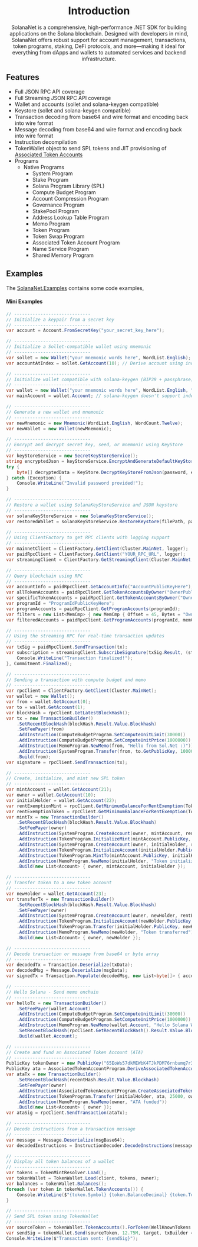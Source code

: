 <div style="text-align:center">

<p>

# Introduction

SolanaNet is a comprehensive, high-performance .NET SDK for building applications on the Solana blockchain. Designed with developers in mind, SolanaNet offers robust support for account management, transactions, token programs, staking, DeFi protocols, and more—making it ideal for everything from dApps and wallets to automated services and backend infrastructure.

</p>

</div>


## Features
- Full JSON RPC API coverage
- Full Streaming JSON RPC API coverage
- Wallet and accounts (sollet and solana-keygen compatible)
- Keystore (sollet and solana-keygen compatible)
- Transaction decoding from base64 and wire format and encoding back into wire format
- Message decoding from base64 and wire format and encoding back into wire format
- Instruction decompilation
- TokenWallet object to send SPL tokens and JIT provisioning of [Associated Token Accounts](https://spl.solana.com/associated-token-account)
- Programs
    - Native Programs
      - System Program
      - Stake Program
      - Solana Program Library (SPL)
      - Compute Budget Program
      - Account Compression Program
      - Governance Program
      - StakePool Program
      - Address Lookup Table Program
      - Memo Program
      - Token Program
      - Token Swap Program
      - Associated Token Account Program
      - Name Service Program
      - Shared Memory Program


## Examples

The [SolanaNet.Examples](https://github.com/jackfreemancoder/SolanaNet/src/SolanaNet.Examples/) contains some code examples,



#### Mini Examples
```c#
// -----------------------------
// Initialize a keypair from a secret key
// -----------------------------
var account = Account.FromSecretKey("your_secret_key_here");

// -----------------------------
// Initialize a Sollet-compatible wallet using mnemonic
// -----------------------------
var sollet = new Wallet("your mnemonic words here", WordList.English);
var accountAtIndex = sollet.GetAccount(10); // Derive account using index

// -----------------------------
// Initialize wallet compatible with solana-keygen (BIP39 + passphrase)
// -----------------------------
var wallet = new Wallet("your mnemonic words here", WordList.English, "optional_passphrase", SeedMode.Bip39);
var mainAccount = wallet.Account; // solana-keygen doesn't support indexed derivation

// -----------------------------
// Generate a new wallet and mnemonic
// -----------------------------
var newMnemonic = new Mnemonic(WordList.English, WordCount.Twelve);
var newWallet = new Wallet(newMnemonic);

// -----------------------------
// Encrypt and decrypt secret key, seed, or mnemonic using KeyStore
// -----------------------------
var keyStoreService = new SecretKeyStoreService();
string encryptedJson = keyStoreService.EncryptAndGenerateDefaultKeyStoreAsJson(password, data, address);
try {
    byte[] decryptedData = KeyStore.DecryptKeyStoreFromJson(password, encryptedJson);
} catch (Exception) {
    Console.WriteLine("Invalid password provided!");
}

// -----------------------------
// Restore a wallet using SolanaKeyStoreService and JSON keystore
// -----------------------------
var solanaKeyStoreService = new SolanaKeyStoreService();
var restoredWallet = solanaKeyStoreService.RestoreKeystore(filePath, passphrase);

// -----------------------------
// Using ClientFactory to get RPC clients with logging support
// -----------------------------
var mainnetClient = ClientFactory.GetClient(Cluster.MainNet, logger);
var paidRpcClient = ClientFactory.GetClient("YOUR_RPC_URL", logger);
var streamingClient = ClientFactory.GetStreamingClient(Cluster.MainNet, logger);

// -----------------------------
// Query blockchain using RPC
// -----------------------------
var accountInfo = paidRpcClient.GetAccountInfo("AccountPublicKeyHere");
var allTokenAccounts = paidRpcClient.GetTokenAccountsByOwner("OwnerPublicKeyHere");
var specificTokenAccounts = paidRpcClient.GetTokenAccountsByOwner("OwnerPublicKeyHere", "TokenMintAddressHere");
var programId = "ProgramIdPublicKeyHere";
var programAccounts = paidRpcClient.GetProgramAccounts(programId);
var filters = new List<MemCmp> { new MemCmp { Offset = 45, Bytes = "OwnerAddressHere" } };
var filteredAccounts = paidRpcClient.GetProgramAccounts(programId, memCmpList: filters);

// -----------------------------
// Using the streaming RPC for real-time transaction updates
// -----------------------------
var txSig = paidRpcClient.SendTransaction(tx);
var subscription = streamingClient.SubscribeSignature(txSig.Result, (state, response) => {
    Console.WriteLine("Transaction finalized!");
}, Commitment.Finalized);

// -----------------------------
// Sending a transaction with compute budget and memo
// -----------------------------
var rpcClient = ClientFactory.GetClient(Cluster.MainNet);
var wallet = new Wallet();
var from = wallet.GetAccount(0);
var to = wallet.GetAccount(1);
var blockHash = rpcClient.GetLatestBlockHash();
var tx = new TransactionBuilder()
    .SetRecentBlockHash(blockHash.Result.Value.Blockhash)
    .SetFeePayer(from)
    .AddInstruction(ComputeBudgetProgram.SetComputeUnitLimit(30000))
    .AddInstruction(ComputeBudgetProgram.SetComputeUnitPrice(1000000))
    .AddInstruction(MemoProgram.NewMemo(from, "Hello from Sol.Net :)"))
    .AddInstruction(SystemProgram.Transfer(from, to.GetPublicKey, 100000))
    .Build(from);
var signature = rpcClient.SendTransaction(tx);

// -----------------------------
// Create, initialize, and mint new SPL token
// -----------------------------
var mintAccount = wallet.GetAccount(21);
var owner = wallet.GetAccount(10);
var initialHolder = wallet.GetAccount(22);
var rentExemptionMint = rpcClient.GetMinimumBalanceForRentExemption(TokenProgram.MintAccountDataSize).Result;
var rentExemptionToken = rpcClient.GetMinimumBalanceForRentExemption(TokenProgram.TokenAccountDataSize).Result;
var mintTx = new TransactionBuilder()
    .SetRecentBlockHash(blockHash.Result.Value.Blockhash)
    .SetFeePayer(owner)
    .AddInstruction(SystemProgram.CreateAccount(owner, mintAccount, rentExemptionMint, TokenProgram.MintAccountDataSize, TokenProgram.ProgramIdKey))
    .AddInstruction(TokenProgram.InitializeMint(mintAccount.PublicKey, 2, owner.PublicKey, owner.PublicKey))
    .AddInstruction(SystemProgram.CreateAccount(owner, initialHolder, rentExemptionToken, TokenProgram.TokenAccountDataSize, TokenProgram.ProgramIdKey))
    .AddInstruction(TokenProgram.InitializeAccount(initialHolder.PublicKey, mintAccount.PublicKey, owner.PublicKey))
    .AddInstruction(TokenProgram.MintTo(mintAccount.PublicKey, initialHolder.PublicKey, 25000, owner))
    .AddInstruction(MemoProgram.NewMemo(initialHolder, "Token initialized!"))
    .Build(new List<Account> { owner, mintAccount, initialHolder });

// -----------------------------
// Transfer token to a new token account
// -----------------------------
var newHolder = wallet.GetAccount(23);
var transferTx = new TransactionBuilder()
    .SetRecentBlockHash(blockHash.Result.Value.Blockhash)
    .SetFeePayer(owner)
    .AddInstruction(SystemProgram.CreateAccount(owner, newHolder, rentExemptionToken, TokenProgram.TokenAccountDataSize, TokenProgram.ProgramIdKey))
    .AddInstruction(TokenProgram.InitializeAccount(newHolder.PublicKey, mintAccount.PublicKey, owner.PublicKey))
    .AddInstruction(TokenProgram.Transfer(initialHolder.PublicKey, newHolder.PublicKey, 25000, owner))
    .AddInstruction(MemoProgram.NewMemo(newHolder, "Token transferred"))
    .Build(new List<Account> { owner, newHolder });

// -----------------------------
// Decode transaction or message from base64 or byte array
// -----------------------------
var decodedTx = Transaction.Deserialize(txData);
var decodedMsg = Message.Deserialize(msgData);
var signedTx = Transaction.Populate(decodedMsg, new List<byte[]> { account.Sign(msgData) });

// -----------------------------
// Hello Solana - Send memo onchain
// -----------------------------
var helloTx = new TransactionBuilder()
    .SetFeePayer(wallet.Account)
    .AddInstruction(ComputeBudgetProgram.SetComputeUnitLimit(30000))
    .AddInstruction(ComputeBudgetProgram.SetComputeUnitPrice(1000000))
    .AddInstruction(MemoProgram.NewMemo(wallet.Account, "Hello Solana World, using SolanaNet :)"))
    .SetRecentBlockHash(rpcClient.GetRecentBlockHash().Result.Value.Blockhash)
    .Build(wallet.Account);

// -----------------------------
// Create and fund an Associated Token Account (ATA)
// -----------------------------
PublicKey tokenOwner = new PublicKey("65EoWs57dkMEWbK4TJkPDM76rnbumq7r3fiZJnxggj2G");
PublicKey ata = AssociatedTokenAccountProgram.DeriveAssociatedTokenAccount(tokenOwner, mintAccount);
var ataTx = new TransactionBuilder()
    .SetRecentBlockHash(recentHash.Result.Value.Blockhash)
    .SetFeePayer(owner)
    .AddInstruction(AssociatedTokenAccountProgram.CreateAssociatedTokenAccount(owner, tokenOwner, mintAccount))
    .AddInstruction(TokenProgram.Transfer(initialHolder, ata, 25000, owner))
    .AddInstruction(MemoProgram.NewMemo(owner, "ATA funded"))
    .Build(new List<Account> { owner });
var ataSig = rpcClient.SendTransaction(ataTx);

// -----------------------------
// Decode instructions from a transaction message
// -----------------------------
var message = Message.Deserialize(msgBase64);
var decodedInstructions = InstructionDecoder.DecodeInstructions(message);

// -----------------------------
// Display all token balances of a wallet
// -----------------------------
var tokens = TokenMintResolver.Load();
var tokenWallet = TokenWallet.Load(client, tokens, owner);
var balances = tokenWallet.Balances();
foreach (var token in tokenWallet.TokenAccounts()) {
    Console.WriteLine($"{token.Symbol} {token.BalanceDecimal} {token.TokenName} {token.PublicKey} {(token.IsAssociatedTokenAccount ? "[ATA]" : "")}");
}

// -----------------------------
// Send SPL token using TokenWallet
// -----------------------------
var sourceToken = tokenWallet.TokenAccounts().ForToken(WellKnownTokens.Serum).WithAtLeast(12.75M).FirstOrDefault();
var sendSig = tokenWallet.Send(sourceToken, 12.75M, target, txBuilder => txBuilder.Build(owner));
Console.WriteLine($"Transaction sent: {sendSig}");

```

